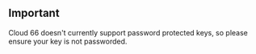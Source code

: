 <!-- usedin: [ _legacy_docker/Tutorials/2000-01-01-ssh-keys-v1.md, _maestro/Tutorials/2000-01-01-ssh-keys-v1.md, _node/tutorials/2000-01-01-ssh-keys-v1.md, _rails/Tutorials/2000-01-01-ssh-keys-v1.md] -->


## Important

Cloud 66 doesn't currently support password protected keys, so please ensure your key is not passworded.

